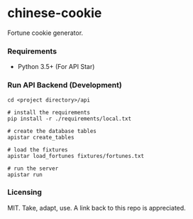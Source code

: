 # chinese-cookie
Fortune cookie generator.

### Requirements
* Python 3.5+ (For API Star)

### Run API Backend (Development)
```
cd <project directory>/api

# install the requirements
pip install -r ./requirements/local.txt

# create the database tables
apistar create_tables

# load the fixtures
apistar load_fortunes fixtures/fortunes.txt

# run the server
apistar run
```

### Licensing

MIT. Take, adapt, use. A link back to this repo is appreciated.
